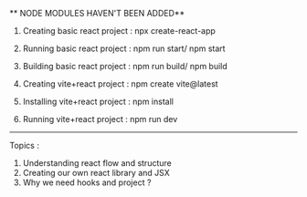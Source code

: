 ** NODE MODULES HAVEN'T BEEN ADDED**

1. Creating basic react project : npx create-react-app
2. Running basic react project : npm run start/ npm start
3. Building basic react project : npm run build/ npm build

   

1. Creating vite+react project : npm create vite@latest
2. Installing vite+react project : npm install
3. Running vite+react project : npm run dev

--------------------------------------------------------------------------
Topics : 
1. Understanding react flow and structure
2. Creating our own react library and JSX
3. Why we need hooks and project ?
